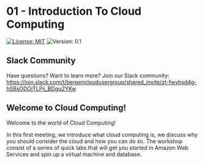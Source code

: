 # 01 - Introduction To Cloud Computing
[![License: MIT](https://img.shields.io/badge/License-MIT-yellow.svg)](https://opensource.org/licenses/MIT) ![Version: 0.1](https://img.shields.io/static/v1?label=Version&message=0.1&color=RED)

## Slack Community
Have questions? Want to learn more? Join our Slack community:
https://join.slack.com/t/bergencloudusergroup/shared_invite/zt-fwyhsd4g-hS8sODOjTLPii_BDgu2YKw

## Welcome to Cloud Computing!
Welcome to the world of Cloud Computing!

In this first meeting, we introduce what cloud computing is, we discuss why you should consider the cloud and how you can do so. The workshop consist of a series of quick labs that will get you started in Amazon Web Services and spin up a virtual machine and database.
